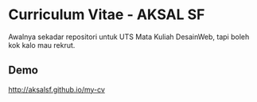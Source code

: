 # Curriculum Vitae - AKSAL SF
Awalnya sekadar repositori untuk UTS Mata Kuliah DesainWeb, tapi boleh kok kalo mau rekrut.
## Demo
http://aksalsf.github.io/my-cv
